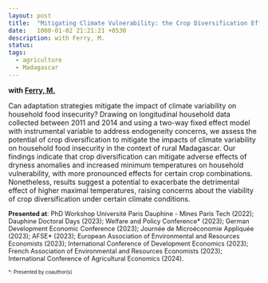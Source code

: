 ```yaml
---
layout: post
title:  "Mitigating Climate Vulnerability: the Crop Diversification Effect"
date:   1000-01-02 21:21:21 +0530
description: with Ferry, M.
status: 
tags: 
  - agriculture
  - Madagascar
---
```


<style>
  .small-text {
    font-size: 0.9em;
  }
</style>

<style>
  .vsmall-text {
    font-size: 0.7em;
  }
</style>

**with [Ferry, M.](https://marin-ferry.weebly.com/)**

Can adaptation strategies mitigate the impact of climate variability on household food insecurity? Drawing on longitudinal household data collected between 2011 and 2014 and using a two-way fixed effect model with instrumental variable to address endogeneity concerns, we assess the potential of crop diversification to mitigate the impacts of climate variability on household food insecurity in the context of rural Madagascar. Our findings indicate that crop diversification can mitigate adverse effects of dryness anomalies and increased minimum temperatures on household vulnerability, with more pronounced effects for certain crop combinations. Nonetheless, results suggest a potential to exacerbate the detrimental effect of higher maximal temperatures, raising concerns about the viability of crop diversification under certain climate conditions.



<span class="small-text">**Presented at**: PhD Workshop Université Paris Dauphine - Mines Paris Tech (2022); Dauphine Doctoral Days (2023); Welfare and Policy Conference\* (2023); German Development Economic Conference (2023); Journée de Microéconomie Appliquée (2023); AFSE\* (2023); European Association of Environmental and Resources Economists (2023); International Conference of Development Economics (2023); French Association of Environmental and Resources Economists (2023); International Conference of Agricultural Economics (2024).
</span>

<span class="vsmall-text">\*: Presented by coauthor(s) </span>